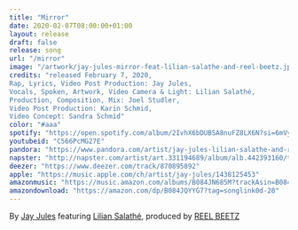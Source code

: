 ```yaml
---
title: "Mirror"
date: 2020-02-07T08:00:00+01:00
layout: release
draft: false
release: song
url: "/mirror"
image: "/artwork/jay-jules-mirror-feat-lilian-salathe-and-reel-beetz.jpg"
credits: "released February 7, 2020,
Rap, Lyrics, Video Post Production: Jay Jules,
Vocals, Spoken, Artwork, Video Camera & Light: Lilian Salathé, 
Production, Composition, Mix: Joel Studler, 
Video Post Production: Karin Schmid, 
Video Concept: Sandra Schmid"
color: "#aaa"
spotify: "https://open.spotify.com/album/2IvhX6bDUBSA8nuFZ8LX6N?si=6mVyd5MRSPeVed7XRv9umw"
youtubeid: "C566PcMG27E"
pandora: "https://www.pandora.com/artist/jay-jules-lilian-salathe-and-reel-beetz/mirror-single-explicit/mirror/TRX9fchczcKJjlg"
napster: "http://napster.com/artist/art.331194689/album/alb.442393160/track/tra.442393162"
deezer: "https://www.deezer.com/track/870895892"
apple: "https://music.apple.com/ch/artist/jay-jules/1438125453"
amazonmusic: "https://music.amazon.com/albums/B084JN685M?trackAsin=B084JQYYG7&do=play"
amazondownload: "https://amazon.com/dp/B084JQYYG7?tag=songlink0d-20"
---
```


By [Jay Jules](https://jayjules.net) featuring [Lilian Salathé](http://liliansalathe.ch), produced by [REEL BEETZ](https://reelbeetz.ch)
